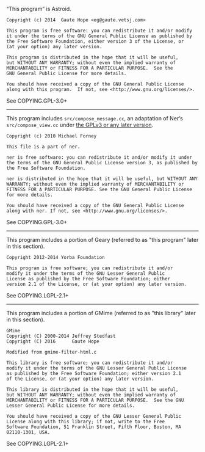 
“This program” is Astroid.

    Copyright (c) 2014  Gaute Hope <eg@gaute.vetsj.com>

    This program is free software: you can redistribute it and/or modify
    it under the terms of the GNU General Public License as published by
    the Free Software Foundation, either version 3 of the License, or
    (at your option) any later version.

    This program is distributed in the hope that it will be useful,
    but WITHOUT ANY WARRANTY; without even the implied warranty of
    MERCHANTABILITY or FITNESS FOR A PARTICULAR PURPOSE.  See the
    GNU General Public License for more details.

    You should have received a copy of the GNU General Public License
    along with this program.  If not, see <http://www.gnu.org/licenses/>.

See COPYING.GPL-3.0+

------------------------------------------------------------------------

This program includes `src/compose_message.cc`, an adaptation of Ner’s
`src/compose_view.cc` under [the GPLv3 or any later version](https://github.com/astroidmail/astroid/pull/44#issuecomment-215941539).

    Copyright (c) 2010 Michael Forney

    This file is a part of ner.

    ner is free software: you can redistribute it and/or modify it under
    the terms of the GNU General Public License version 3, as published by
    the Free Software Foundation.

    ner is distributed in the hope that it will be useful, but WITHOUT ANY
    WARRANTY; without even the implied warranty of MERCHANTABILITY or
    FITNESS FOR A PARTICULAR PURPOSE. See the GNU General Public License
    for more details.

    You should have received a copy of the GNU General Public License
    along with ner. If not, see <http://www.gnu.org/licenses/>.

See COPYING.GPL-3.0+

------------------------------------------------------------------------

This program includes a portion of Geary (referred to as "this program"
later in this section).

    Copyright 2012-2014 Yorba Foundation

    This program is free software; you can redistribute it and/or
    modify it under the terms of the GNU Lesser General Public
    License as published by the Free Software Foundation; either
    version 2.1 of the License, or (at your option) any later version.

See COPYING.LGPL-2.1+

------------------------------------------------------------------------

This program includes a portion of GMime (referred to as "this library"
later in this section).

    GMime
    Copyright (C) 2000-2014 Jeffrey Stedfast
    Copyright (C) 2016      Gaute Hope

    Modified from gmime-filter-html.c

    This library is free software; you can redistribute it and/or
    modify it under the terms of the GNU Lesser General Public License
    as published by the Free Software Foundation; either version 2.1
    of the License, or (at your option) any later version.

    This library is distributed in the hope that it will be useful,
    but WITHOUT ANY WARRANTY; without even the implied warranty of
    MERCHANTABILITY or FITNESS FOR A PARTICULAR PURPOSE.  See the GNU
    Lesser General Public License for more details.

    You should have received a copy of the GNU Lesser General Public
    License along with this library; if not, write to the Free
    Software Foundation, 51 Franklin Street, Fifth Floor, Boston, MA
    02110-1301, USA.

See COPYING.LGPL-2.1+
